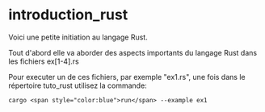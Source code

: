 # introduction_rust

Voici une petite initiation au langage Rust.

Tout d'abord  elle va aborder des aspects importants du langage Rust dans les fichiers ex[1-4].rs

Pour executer un de ces fichiers, par exemple "ex1.rs", une fois dans le répertoire tuto_rust utilisez la commande:

`cargo <span style="color:blue">run</span> --example ex1`
